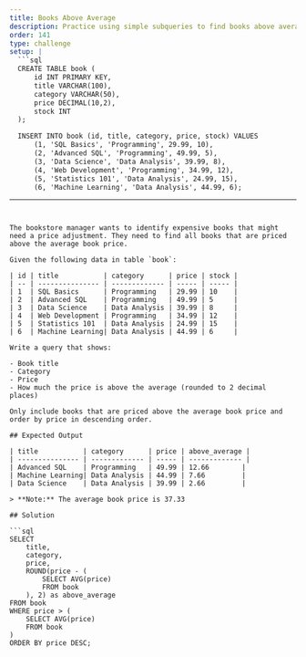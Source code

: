 ```yaml
---
title: Books Above Average
description: Practice using simple subqueries to find books above average price
order: 141
type: challenge
setup: |
  ```sql
  CREATE TABLE book (
      id INT PRIMARY KEY,
      title VARCHAR(100),
      category VARCHAR(50),
      price DECIMAL(10,2),
      stock INT
  );

  INSERT INTO book (id, title, category, price, stock) VALUES
      (1, 'SQL Basics', 'Programming', 29.99, 10),
      (2, 'Advanced SQL', 'Programming', 49.99, 5),
      (3, 'Data Science', 'Data Analysis', 39.99, 8),
      (4, 'Web Development', 'Programming', 34.99, 12),
      (5, 'Statistics 101', 'Data Analysis', 24.99, 15),
      (6, 'Machine Learning', 'Data Analysis', 44.99, 6);
  ```
---
```


The bookstore manager wants to identify expensive books that might need a price adjustment. They need to find all books that are priced above the average book price.

Given the following data in table `book`:

| id | title           | category      | price | stock |
| -- | --------------- | ------------- | ----- | ----- |
| 1  | SQL Basics      | Programming   | 29.99 | 10    |
| 2  | Advanced SQL    | Programming   | 49.99 | 5     |
| 3  | Data Science    | Data Analysis | 39.99 | 8     |
| 4  | Web Development | Programming   | 34.99 | 12    |
| 5  | Statistics 101  | Data Analysis | 24.99 | 15    |
| 6  | Machine Learning| Data Analysis | 44.99 | 6     |

Write a query that shows:

- Book title
- Category
- Price
- How much the price is above the average (rounded to 2 decimal places)

Only include books that are priced above the average book price and order by price in descending order.

## Expected Output

| title           | category      | price | above_average |
| --------------- | ------------- | ----- | ------------- |
| Advanced SQL    | Programming   | 49.99 | 12.66        |
| Machine Learning| Data Analysis | 44.99 | 7.66         |
| Data Science    | Data Analysis | 39.99 | 2.66         |

> **Note:** The average book price is 37.33

## Solution

```sql
SELECT 
    title,
    category,
    price,
    ROUND(price - (
        SELECT AVG(price)
        FROM book
    ), 2) as above_average
FROM book
WHERE price > (
    SELECT AVG(price)
    FROM book
)
ORDER BY price DESC;
```